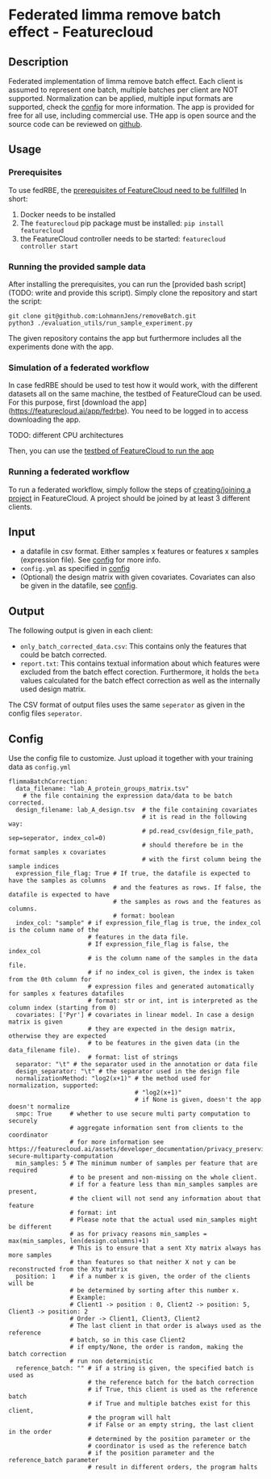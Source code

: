 # Federated limma remove batch effect - Featurecloud
## Description
Federated implementation of limma remove batch effect. Each client is assumed to 
represent one batch, multiple batches per client are NOT supported. 
Normalization can be applied, multiple input formats are supported, 
check the [config](#config) for more information.
The app is provided for free for all use, including commercial use. THe app is open source 
and the source code can be reviewed on [github](https://github.com/LohmannJens/removeBatch/tree/main/batchcorrection).

## Usage
### Prerequisites
To use fedRBE, the [prerequisites of FeatureCloud need to be fullfilled](https://featurecloud.ai/developers)
In short:
1. Docker needs to be installed
1. The `featurecloud` pip package must be installed: `pip install featurecloud`
1. the FeatureCloud controller needs to be started: `featurecloud controller start`

### Running the provided sample data
After installing the prerequisites, you can run the [provided bash script](TODO: write and provide this script).
Simply clone the repository and start the script:
```
git clone git@github.com:LohmannJens/removeBatch.git
python3 ./evaluation_utils/run_sample_experiment.py
```
The given repository contains the app but furthermore includes all the experiments
done with the app.

### Simulation of a federated workflow
In case fedRBE should be used to test how it would work, with the different
datasets all on the same machine, the testbed of FeatureCloud can be used.
For this purpose, first [download the app] (https://featurecloud.ai/app/fedrbe).
You need to be logged in to access downloading the app.

TODO: different CPU architectures

Then, you can use the [testbed of FeatureCloud to run the app](https://featurecloud.ai/development/test)

### Running a federated workflow
To run a federated workflow, simply follow the steps of [creating/joining a project](https://featurecloud.ai/projects)
in FeatureCloud. A project should be joined by at least 3 different clients.


## Input
- a datafile in csv format. Either samples x features or features x samples (expression file). See [config](#config) for more info.
- `config.yml` as specified in [config](#config)
- (Optional) the design matrix with given covariates. Covariates can also be given in the datafile, see [config](#config). 

## Output
The following output is given in each client:
- `only_batch_corrected_data.csv`: This contains only the features that could be batch corrected. 
- `report.txt`: This contains textual information about which features were excluded from the batch effect corection.
Furthermore, it holds the `beta` values calculated for the batch effect correction as well as the internally used design matrix.

The CSV format of output files uses the same `seperator` as given in the config files `seperator`.



## Config
Use the config file to customize. Just upload it together with your training data as `config.yml`
```
flimmaBatchCorrection:
  data_filename: "lab_A_protein_groups_matrix.tsv" 
    # the file containing the expression data/data to be batch corrected. 
  design_filename: lab_A_design.tsv  # the file containing covariates
                                     # it is read in the following way:
                                     # pd.read_csv(design_file_path, sep=seperator, index_col=0)
                                     # should therefore be in the format samples x covariates
                                     # with the first column being the sample indices
  expression_file_flag: True # If true, the datafile is expected to have the samples as columns
                             # and the features as rows. If false, the datafile is expected to have
                             # the samples as rows and the features as columns.
                             # format: boolean
  index_col: "sample" # if expression_file_flag is true, the index_col is the column name of the
                      # features in the data file. 
                      # If expression_file_flag is false, the index_col
                      # is the column name of the samples in the data file.
                      # if no index_col is given, the index is taken from the 0th column for
                      # expression files and generated automatically for samples x features datafiles
                      # format: str or int, int is interpreted as the column index (starting from 0)
  covariates: ['Pyr'] # covariates in linear model. In case a design matrix is given
                      # they are expected in the design matrix, otherwise they are expected 
                      # to be features in the given data (in the data_filename file).
                      # format: list of strings
  separator: "\t" # the separator used in the annotation or data file
  design_separator: "\t" # the separator used in the design file
  normalizationMethod: "log2(x+1)" # the method used for normalization, supported:
                                   # "log2(x+1)"
                                   # if None is given, doesn't the app doesn't normalize
  smpc: True     # whether to use secure multi party computation to securely
                 # aggregate information sent from clients to the coordinator
                 # for more information see https://featurecloud.ai/assets/developer_documentation/privacy_preserving_techniques.html#smpc-secure-multiparty-computation
  min_samples: 5 # The minimum number of samples per feature that are required
                 # to be present and non-missing on the whole client.
                 # if for a feature less than min_samples samples are present,
                 # the client will not send any information about that feature
                 # format: int
                 # Please note that the actual used min_samples might be different
                 # as for privacy reasons min_samples = max(min_samples, len(design.columns)+1)
                 # This is to ensure that a sent Xty matrix always has more samples
                 # than features so that neither X not y can be reconstructed from the Xty matrix
  position: 1    # if a number x is given, the order of the clients will be
                 # be determined by sorting after this number x. 
                 # Example:
                 # Client1 -> position : 0, Client2 -> position: 5, Client3 -> position: 2
                 # Order -> Client1, Client3, Client2
                 # The last client in that order is always used as the reference
                 # batch, so in this case Client2
                 # if empty/None, the order is random, making the batch correction
                 # run non deterministic
  reference_batch: "" # if a string is given, the specified batch is used as
                      # the reference batch for the batch correction
                      # if True, this client is used as the reference batch
                      # if True and multiple batches exist for this client,
                      # the program will halt
                      # if False or an empty string, the last client in the order
                      # determined by the position parameter or the
                      # coordinator is used as the reference batch
                      # if the position parameter and the reference_batch parameter
                      # result in different orders, the program halts
